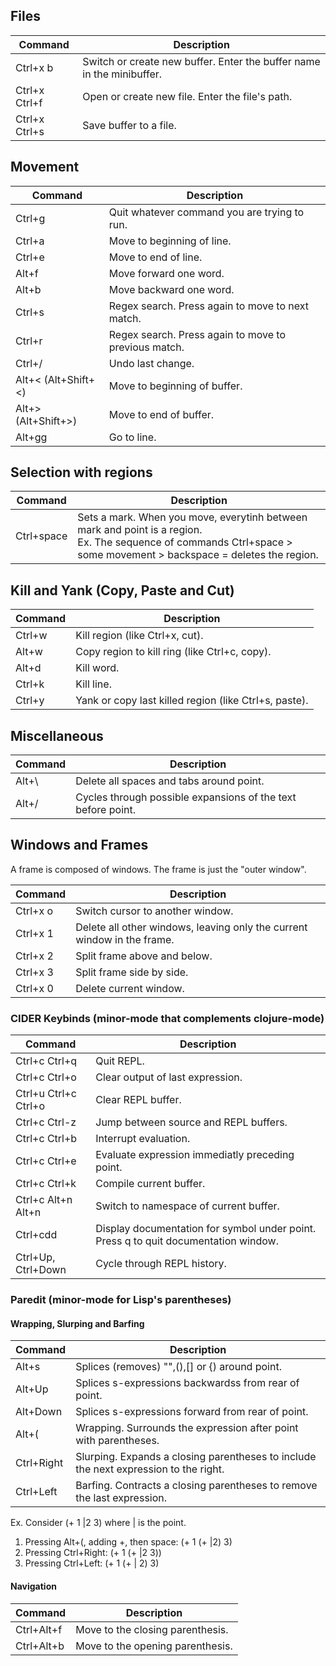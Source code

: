 ## Files

| Command       | Description                                                           |
|---------------|-----------------------------------------------------------------------|          
| Ctrl+x b      | Switch or create new buffer. Enter the buffer name in the minibuffer. |
| Ctrl+x Ctrl+f | Open or create new file. Enter the file's path.                       |
| Ctrl+x Ctrl+s | Save buffer to a file.                                                |

## Movement

| Command             | Description                                          |
|---------------------|------------------------------------------------------|
| Ctrl+g              | Quit whatever command you are trying to run.         |
| Ctrl+a              | Move to beginning of line.                           |
| Ctrl+e              | Move to end of line.                                 |
| Alt+f               | Move forward one word.                               |
| Alt+b               | Move backward one word.                              |
| Ctrl+s              | Regex search. Press again to move to next match.     |
| Ctrl+r              | Regex search. Press again to move to previous match. |
| Ctrl+/              | Undo last change.                                    |
| Alt+< (Alt+Shift+<) | Move to beginning of buffer.                         |
| Alt+> (Alt+Shift+>) | Move to end of buffer.                               |
| Alt+gg              | Go to line.                                          |

## Selection with regions

| Command   | Description |
|-----------|-------------|
|Ctrl+space | Sets a mark. When you move, everytinh between mark and point is a region. <br> Ex. The sequence of commands Ctrl+space > some movement > backspace = deletes the region. |

## Kill and Yank (Copy, Paste and Cut)

| Command | Description                                           |
|---------|-------------------------------------------------------|
| Ctrl+w  | Kill region (like Ctrl+x, cut).                       |
| Alt+w   | Copy region to kill ring (like Ctrl+c, copy).         |
| Alt+d   | Kill word.                                            |
| Ctrl+k  | Kill line.                                            |
| Ctrl+y  | Yank or copy last killed region (like Ctrl+s, paste). |

## Miscellaneous

| Command | Description                                                  |
|---------|--------------------------------------------------------------|
| Alt+\   | Delete all spaces and tabs around point.                     |
| Alt+/   | Cycles through possible expansions of the text before point. |

## Windows and Frames

A frame is composed of windows. The frame is just the "outer window".

| Command  | Description                                                             |
|----------|-------------------------------------------------------------------------|
| Ctrl+x o | Switch cursor to another window.                                        |
| Ctrl+x 1 | Delete all other windows, leaving only the current window in the frame. |
| Ctrl+x 2 | Split frame above and below.                                            |
| Ctrl+x 3 | Split frame side by side.                                               |
| Ctrl+x 0 | Delete current window.                                                  |

### CIDER Keybinds (minor-mode that complements clojure-mode)
| Command             | Description                                                                         |
|---------------------|-------------------------------------------------------------------------------------|
|Ctrl+c Ctrl+q        | Quit REPL.                                                                          |
|Ctrl+c Ctrl+o        | Clear output of last expression.                                                    |
|Ctrl+u Ctrl+c Ctrl+o | Clear REPL buffer.                                                                  |
|Ctrl+c Ctrl-z        | Jump between source and REPL buffers.                                               |
|Ctrl+c Ctrl+b        | Interrupt evaluation.                                                               |
|Ctrl+c Ctrl+e        | Evaluate expression immediatly preceding point.                                     |
|Ctrl+c Ctrl+k        | Compile current buffer.                                                             |
|Ctrl+c Alt+n Alt+n   | Switch to namespace of current buffer.                                              |
|Ctrl+cdd             | Display documentation for symbol under point. Press q to quit documentation window. |
|Ctrl+Up, Ctrl+Down   | Cycle through REPL history.                                                         |

### Paredit (minor-mode for Lisp's parentheses)
#### Wrapping, Slurping and Barfing
| Command   | Description                                                                          |
|-----------|--------------------------------------------------------------------------------------|
|Alt+s      | Splices (removes) "",(),[] or {) around point.                                       |
|Alt+Up     | Splices s-expressions backwardss from rear of point.                                 |
|Alt+Down   | Splices s-expressions forward from rear of point.                                    |
|Alt+(      | Wrapping. Surrounds the expression after point with parentheses.                     |
|Ctrl+Right | Slurping. Expands a closing parentheses to include the next expression to the right. |
|Ctrl+Left  | Barfing. Contracts a closing parentheses to remove the last expression.              |
  
Ex. Consider (+ 1 |2 3) where | is the point. 
1. Pressing Alt+(, adding +, then space: 
(+ 1 (+ |2) 3)
2. Pressing Ctrl+Right:
(+ 1 (+ |2 3)) 
3. Pressing Ctrl+Left:
(+ 1 (+ | 2) 3)

#### Navigation
| Command   | Description                      |
|-----------|----------------------------------|
|Ctrl+Alt+f | Move to the closing parenthesis. |             
|Ctrl+Alt+b | Move to the opening parenthesis. |
